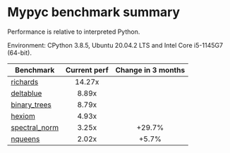 # Mypyc benchmark summary

Performance is relative to interpreted Python.

Environment: CPython 3.8.5, Ubuntu 20.04.2 LTS and Intel Core i5-1145G7 (64-bit).

| Benchmark | Current perf | Change in 3 months |
| --- | :---: | :---: |
| [richards](benchmarks/richards.md) | 14.27x |  |
| [deltablue](benchmarks/deltablue.md) | 8.89x |  |
| [binary_trees](benchmarks/binary_trees.md) | 8.79x |  |
| [hexiom](benchmarks/hexiom.md) | 4.93x |  |
| [spectral_norm](benchmarks/spectral_norm.md) | 3.25x | +29.7% |
| [nqueens](benchmarks/nqueens.md) | 2.02x | +5.7% |
